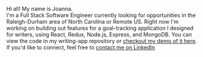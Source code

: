 <!--
**jpompeo/jpompeo** is a ✨ _special_ ✨ repository because its `README.md` (this file) appears on your GitHub profile.

Here are some ideas to get you started:

- 🔭 I’m currently working on ...
- 🌱 I’m currently learning ...
- 👯 I’m looking to collaborate on ...
- 🤔 I’m looking for help with ...
- 💬 Ask me about ...
- 📫 How to reach me: ...
- 😄 Pronouns: ...
- ⚡ Fun fact: ...
-->

Hi all! My name is Joanna.  
I'm a Full Stack Software Engineer currently looking for opportunities in the Raleigh-Durham area of North Carolina or Remote US. Right now I'm working on building out features for a goal-tracking application I designed for writers, using React, Redux, Node.js, Express, and MongoDB. You can view the code in my writing-app repository or [checkout my demo of it here](https://demo-day.projectshift.io/joanna/). If you'd like to connect, feel free to [contact me on LinkedIn](https://www.linkedin.com/in/joanna-pompeo/) 

<!--
[![Joanna's github stats](https://github-readme-stats.vercel.app/api?username=jpompeo&show_icons=true&theme=dracula)](https://github.com/jpompeo/github-readme-stats)
-->
